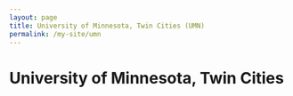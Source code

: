 ```yaml
---
layout: page
title: University of Minnesota, Twin Cities (UMN)
permalink: /my-site/umn
---
```

# University of Minnesota, Twin Cities
